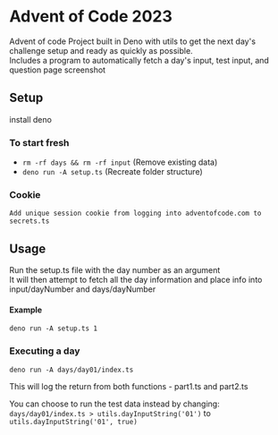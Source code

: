 # Advent of Code 2023

Advent of code Project built in Deno with utils to get the next day's challenge setup and ready as quickly as possible.<br />
Includes a program to automatically fetch a day's input, test input, and question page screenshot

## Setup
install deno
### To start fresh
- `rm -rf days && rm -rf input` (Remove existing data)<br />
- `deno run -A setup.ts` (Recreate folder structure)
### Cookie
`Add unique session cookie from logging into adventofcode.com to secrets.ts`

## Usage
Run the setup.ts file with the day number as an argument<br />
It will then attempt to fetch all the day information and place info into input/dayNumber and days/dayNumber

#### Example
`deno run -A setup.ts 1`

### Executing a day
`deno run -A days/day01/index.ts`<br />

This will log the return from both functions - part1.ts and part2.ts<br />

You can choose to run the test data instead by changing: `days/day01/index.ts > utils.dayInputString('01')` to `utils.dayInputString('01', true)`